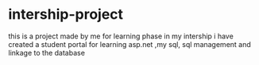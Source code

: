 # intership-project
this is a project made by me for learning phase in my intership
i have created a student portal for learning asp.net ,my sql, sql management and linkage to the database 
